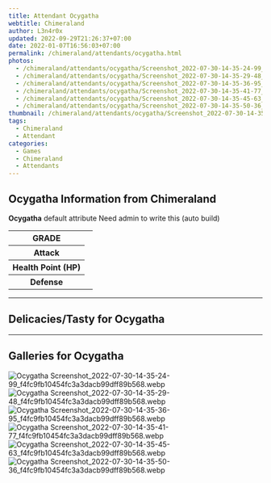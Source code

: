 ```yaml
---
title: Attendant Ocygatha
webtitle: Chimeraland
author: L3n4r0x
updated: 2022-09-29T21:26:37+07:00
date: 2022-01-07T16:56:03+07:00
permalink: /chimeraland/attendants/ocygatha.html
photos:
  - /chimeraland/attendants/ocygatha/Screenshot_2022-07-30-14-35-24-99_f4fc9fb10454fc3a3dacb99dff89b568.webp
  - /chimeraland/attendants/ocygatha/Screenshot_2022-07-30-14-35-29-48_f4fc9fb10454fc3a3dacb99dff89b568.webp
  - /chimeraland/attendants/ocygatha/Screenshot_2022-07-30-14-35-36-95_f4fc9fb10454fc3a3dacb99dff89b568.webp
  - /chimeraland/attendants/ocygatha/Screenshot_2022-07-30-14-35-41-77_f4fc9fb10454fc3a3dacb99dff89b568.webp
  - /chimeraland/attendants/ocygatha/Screenshot_2022-07-30-14-35-45-63_f4fc9fb10454fc3a3dacb99dff89b568.webp
  - /chimeraland/attendants/ocygatha/Screenshot_2022-07-30-14-35-50-36_f4fc9fb10454fc3a3dacb99dff89b568.webp
thumbnail: /chimeraland/attendants/ocygatha/Screenshot_2022-07-30-14-35-24-99_f4fc9fb10454fc3a3dacb99dff89b568.webp
tags:
  - Chimeraland
  - Attendant
categories:
  - Games
  - Chimeraland
  - Attendants
---
```


<section id="bootstrap-wrapper"><link rel="stylesheet" href="https://cdn.statically.io/gh/dimaslanjaka/Web-Manajemen/40ac3225/css/bootstrap-4.5-wrapper.css"/><h2>Ocygatha Information from Chimeraland</h2><p><b>Ocygatha</b> default attribute Need admin to write this (auto build)<table><tr><th>GRADE</th><td></td></tr><tr><th>Attack</th><td></td></tr><tr><th>Health Point (HP)</th><td></td></tr><tr><th>Defense</th><td></td></tr></table></p><hr/><h2>Delicacies/Tasty for Ocygatha</h2><hr/><div id="gallery"><h2>Galleries for Ocygatha</h2><div class="row"><div class="col-lg-6 col-12"><img src="/chimeraland/attendants/ocygatha/Screenshot_2022-07-30-14-35-24-99_f4fc9fb10454fc3a3dacb99dff89b568.webp" alt="Ocygatha Screenshot_2022-07-30-14-35-24-99_f4fc9fb10454fc3a3dacb99dff89b568.webp"/></div><div class="col-lg-6 col-12"><img src="/chimeraland/attendants/ocygatha/Screenshot_2022-07-30-14-35-29-48_f4fc9fb10454fc3a3dacb99dff89b568.webp" alt="Ocygatha Screenshot_2022-07-30-14-35-29-48_f4fc9fb10454fc3a3dacb99dff89b568.webp"/></div><div class="col-lg-6 col-12"><img src="/chimeraland/attendants/ocygatha/Screenshot_2022-07-30-14-35-36-95_f4fc9fb10454fc3a3dacb99dff89b568.webp" alt="Ocygatha Screenshot_2022-07-30-14-35-36-95_f4fc9fb10454fc3a3dacb99dff89b568.webp"/></div><div class="col-lg-6 col-12"><img src="/chimeraland/attendants/ocygatha/Screenshot_2022-07-30-14-35-41-77_f4fc9fb10454fc3a3dacb99dff89b568.webp" alt="Ocygatha Screenshot_2022-07-30-14-35-41-77_f4fc9fb10454fc3a3dacb99dff89b568.webp"/></div><div class="col-lg-6 col-12"><img src="/chimeraland/attendants/ocygatha/Screenshot_2022-07-30-14-35-45-63_f4fc9fb10454fc3a3dacb99dff89b568.webp" alt="Ocygatha Screenshot_2022-07-30-14-35-45-63_f4fc9fb10454fc3a3dacb99dff89b568.webp"/></div><div class="col-lg-6 col-12"><img src="/chimeraland/attendants/ocygatha/Screenshot_2022-07-30-14-35-50-36_f4fc9fb10454fc3a3dacb99dff89b568.webp" alt="Ocygatha Screenshot_2022-07-30-14-35-50-36_f4fc9fb10454fc3a3dacb99dff89b568.webp"/></div></div></div></section>